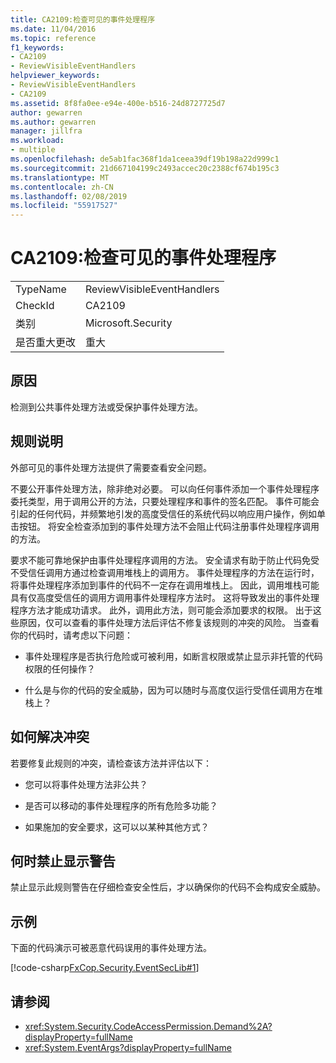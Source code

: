```yaml
---
title: CA2109:检查可见的事件处理程序
ms.date: 11/04/2016
ms.topic: reference
f1_keywords:
- CA2109
- ReviewVisibleEventHandlers
helpviewer_keywords:
- ReviewVisibleEventHandlers
- CA2109
ms.assetid: 8f8fa0ee-e94e-400e-b516-24d8727725d7
author: gewarren
ms.author: gewarren
manager: jillfra
ms.workload:
- multiple
ms.openlocfilehash: de5ab1fac368f1da1ceea39df19b198a22d999c1
ms.sourcegitcommit: 21d667104199c2493accec20c2388cf674b195c3
ms.translationtype: MT
ms.contentlocale: zh-CN
ms.lasthandoff: 02/08/2019
ms.locfileid: "55917527"
---
```

# <a name="ca2109-review-visible-event-handlers"></a>CA2109:检查可见的事件处理程序

|||
|-|-|
|TypeName|ReviewVisibleEventHandlers|
|CheckId|CA2109|
|类别|Microsoft.Security|
|是否重大更改|重大|

## <a name="cause"></a>原因
 检测到公共事件处理方法或受保护事件处理方法。

## <a name="rule-description"></a>规则说明
 外部可见的事件处理方法提供了需要查看安全问题。

不要公开事件处理方法，除非绝对必要。 可以向任何事件添加一个事件处理程序委托类型，用于调用公开的方法，只要处理程序和事件的签名匹配。 事件可能会引起的任何代码，并频繁地引发的高度受信任的系统代码以响应用户操作，例如单击按钮。 将安全检查添加到的事件处理方法不会阻止代码注册事件处理程序调用的方法。

 要求不能可靠地保护由事件处理程序调用的方法。 安全请求有助于防止代码免受不受信任调用方通过检查调用堆栈上的调用方。 事件处理程序的方法在运行时，将事件处理程序添加到事件的代码不一定存在调用堆栈上。 因此，调用堆栈可能具有仅高度受信任的调用方调用事件处理程序方法时。 这将导致发出的事件处理程序方法才能成功请求。 此外，调用此方法，则可能会添加要求的权限。 出于这些原因，仅可以查看的事件处理方法后评估不修复该规则的冲突的风险。 当查看你的代码时，请考虑以下问题：

- 事件处理程序是否执行危险或可被利用，如断言权限或禁止显示非托管的代码权限的任何操作？

- 什么是与你的代码的安全威胁，因为可以随时与高度仅运行受信任调用方在堆栈上？

## <a name="how-to-fix-violations"></a>如何解决冲突
 若要修复此规则的冲突，请检查该方法并评估以下：

- 您可以将事件处理方法非公共？

- 是否可以移动的事件处理程序的所有危险多功能？

- 如果施加的安全要求，这可以以某种其他方式？

## <a name="when-to-suppress-warnings"></a>何时禁止显示警告
 禁止显示此规则警告在仔细检查安全性后，才以确保你的代码不会构成安全威胁。

## <a name="example"></a>示例
 下面的代码演示可被恶意代码误用的事件处理方法。

 [!code-csharp[FxCop.Security.EventSecLib#1](../code-quality/codesnippet/CSharp/ca2109-review-visible-event-handlers_1.cs)]

## <a name="see-also"></a>请参阅

- <xref:System.Security.CodeAccessPermission.Demand%2A?displayProperty=fullName>
- <xref:System.EventArgs?displayProperty=fullName>